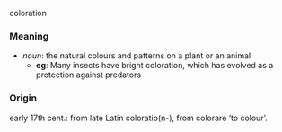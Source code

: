 coloration
### Meaning
+ _noun_: the natural colours and patterns on a plant or an animal
	+ __eg__: Many insects have bright coloration, which has evolved as a protection against predators

### Origin

early 17th cent.: from late Latin coloratio(n-), from colorare ‘to colour’.

